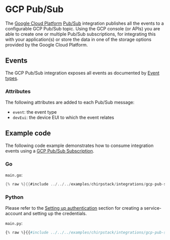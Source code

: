 # GCP Pub/Sub

The [Google Cloud Platform](https://cloud.google.com/) [Pub/Sub](https://cloud.google.com/pubsub/)
integration publishes all the events to a configurable GCP Pub/Sub topic.
Using the GCP console (or APIs) you are able to create one or multiple Pub/Sub
subscriptions, for integrating this with your application(s) or store the data
in one of the storage options provided by the Google Cloud Platform.

## Events

The GCP Pub/Sub integration exposes all events as documented by [Event types](events.md).

### Attributes

The following attributes are added to each Pub/Sub message:

* `event`: the event type
* `devEui`: the device EUI to which the event relates

## Example code

The following code example demonstrates how to consume integration events using
a [GCP Pub/Sub Subscription](https://cloud.google.com/pubsub/docs/overview).

### Go

`main.go`:

```go
{% raw %}{{#include ../../../examples/chirpstack/integrations/gcp-pub-sub/go/main.go}}{% endraw %}
```

### Python

Please refer to the [Setting up authentication](https://cloud.google.com/pubsub/docs/reference/libraries#client-libraries-install-python)
section for creating a service-account and setting up the credentials.

`main.py`:

```python
{% raw %}{{#include ../../../examples/chirpstack/integrations/gcp-pub-sub/python/main.py}}{% endraw %}
```
